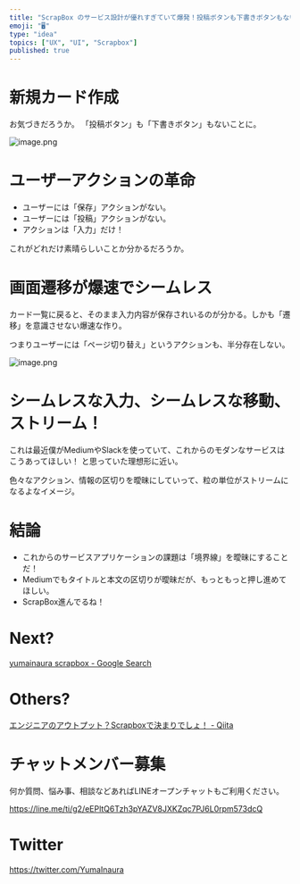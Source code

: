 ```yaml
---
title: "ScrapBox のサービス設計が優れすぎていて爆発！投稿ボタンも下書きボタンもない！ (UI/UX/デザイン設計)"
emoji: "🖥"
type: "idea"
topics: ["UX", "UI", "Scrapbox"]
published: true
---
```


# 新規カード作成

お気づきだろうか。
「投稿ボタン」も「下書きボタン」もないことに。

![image.png](https://qiita-image-store.s3.amazonaws.com/0/89618/4103caf1-368c-75c8-48f9-b4a8b69eff83.png)

# ユーザーアクションの革命

- ユーザーには「保存」アクションがない。
- ユーザーには「投稿」アクションがない。
- アクションは「入力」だけ！

これがどれだけ素晴らしいことか分かるだろうか。

# 画面遷移が爆速でシームレス

カード一覧に戻ると、そのまま入力内容が保存されいるのが分かる。しかも「遷移」を意識させない爆速な作り。

つまりユーザーには「ページ切り替え」というアクションも、半分存在しない。

![image.png](https://qiita-image-store.s3.amazonaws.com/0/89618/03d6b36a-089a-6686-5bcf-c8173f1489a9.png)

# シームレスな入力、シームレスな移動、ストリーム！

これは最近僕がMediumやSlackを使っていて、これからのモダンなサービスはこうあってほしい！ と思っていた理想形に近い。

色々なアクション、情報の区切りを曖昧にしていって、粒の単位がストリームになるよなイメージ。

# 結論

- これからのサービスアプリケーションの課題は「境界線」を曖昧にすることだ！
- Mediumでもタイトルと本文の区切りが曖昧だが、もっともっと押し進めてほしい。
- ScrapBox進んでるね！

# Next?

[yumainaura scrapbox - Google Search](https://www.google.co.jp/search?q=yumainaura+scrapbox&oq=yumainaura+scrapbox&aqs=chrome.0.69i59j69i60l3j69i64l2.3488j0j7&sourceid=chrome&ie=UTF-8)

# Others?

[エンジニアのアウトプット？Scrapboxで決まりでしょ！ - Qiita](https://qiita.com/Tommy_/items/f881c1658dfe02f65b69)








<!-- Update From Qiita API -->

# チャットメンバー募集


何か質問、悩み事、相談などあればLINEオープンチャットもご利用ください。

https://line.me/ti/g2/eEPltQ6Tzh3pYAZV8JXKZqc7PJ6L0rpm573dcQ





# Twitter


https://twitter.com/YumaInaura


<!-- Update From Qiita API -->


